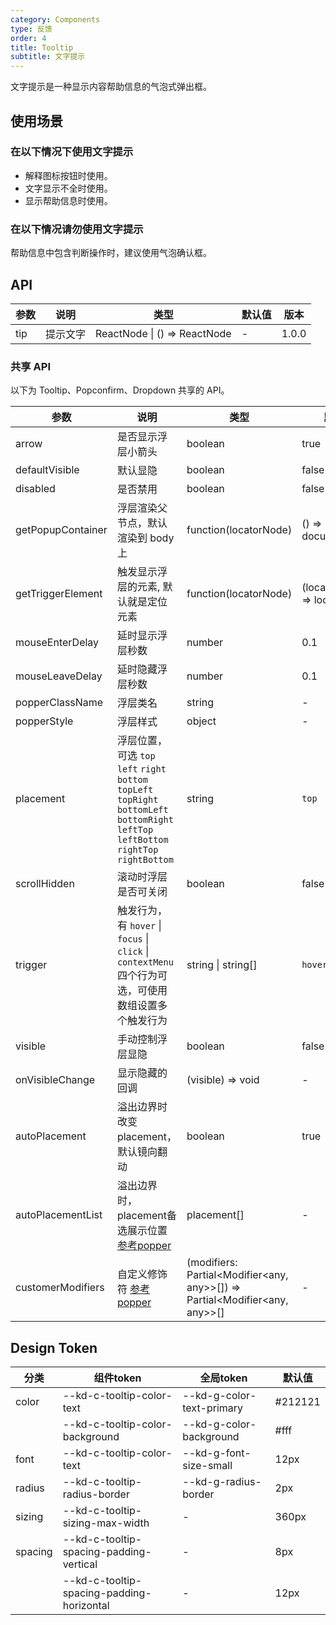 ```yaml
---
category: Components
type: 反馈
order: 4
title: Tooltip
subtitle: 文字提示
---
```


文字提示是一种显示内容帮助信息的气泡式弹出框。
## 使用场景
### 在以下情况下使用文字提示
- 解释图标按钮时使用。
- 文字显示不全时使用。
- 显示帮助信息时使用。

### 在以下情况请勿使用文字提示
帮助信息中包含判断操作时，建议使用气泡确认框。


## API

| 参数 | 说明 | 类型 | 默认值 | 版本 |
| --- | --- | --- | --- | --- |
| tip | 提示文字 | ReactNode \| () => ReactNode | - | 1.0.0 |

### 共享 API

以下为 Tooltip、Popconfirm、Dropdown 共享的 API。

| 参数 | 说明 | 类型 | 默认值 | 版本 |
| --- | --- | --- | --- | --- |
| arrow | 是否显示浮层小箭头 | boolean | true | 1.6.14 |
| defaultVisible | 默认显隐 | boolean | false | 1.0.0 |
| disabled | 是否禁用 | boolean | false | 1.0.0 |
| getPopupContainer | 浮层渲染父节点，默认渲染到 body 上 | function(locatorNode) | () => document.body | 1.0.0 |
| getTriggerElement | 触发显示浮层的元素, 默认就是定位元素 | function(locatorNode) | (locatorNode) => locatorNode | 1.0.0 |
| mouseEnterDelay | 延时显示浮层秒数 | number | 0.1 | 1.0.0 |
| mouseLeaveDelay | 延时隐藏浮层秒数 | number | 0.1 | 1.0.0 |
| popperClassName | 浮层类名 | string | - | 1.0.0 |
| popperStyle | 浮层样式 | object | - | 1.0.0 |
| placement | 浮层位置，可选 `top` `left` `right` `bottom` `topLeft` `topRight` `bottomLeft` `bottomRight` `leftTop` `leftBottom` `rightTop` `rightBottom` | string | `top` | 1.0.0 |
| scrollHidden | 滚动时浮层是否可关闭 | boolean | false | 1.0.0 |
| trigger | 触发行为，有 `hover` \| `focus` \| `click` \| `contextMenu` 四个行为可选，可使用数组设置多个触发行为 | string \| string\[] | `hover` | 1.0.0 |
| visible | 手动控制浮层显隐 | boolean | false | 1.0.0 |
| onVisibleChange | 显示隐藏的回调 | (visible) => void | - | 1.0.0 |
| autoPlacement | 溢出边界时改变placement，默认镜向翻动 | boolean | true | 1.8.10 |
| autoPlacementList | 溢出边界时，placement备选展示位置 [参考popper](https://popper.js.org/docs/v2/modifiers/flip/) | placement\[] | - | 1.8.10 |
| customerModifiers | 自定义修饰符 [参考popper](https://popper.js.org/docs/v2/modifiers/) | (modifiers: Partial<Modifier<any, any>>\[]) => Partial<Modifier<any, any>>\[] | - | 1.8.10 |

## Design Token

| 分类 | 组件token | 全局token | 默认值 |
| --- | --- | --- | --- |
| color | --kd-c-tooltip-color-text | --kd-g-color-text-primary | #212121 |
|  | --kd-c-tooltip-color-background | --kd-g-color-background | #fff |
| font | --kd-c-tooltip-color-text | --kd-g-font-size-small | 12px |
| radius | --kd-c-tooltip-radius-border | --kd-g-radius-border | 2px |
| sizing | --kd-c-tooltip-sizing-max-width | - | 360px |
| spacing | --kd-c-tooltip-spacing-padding-vertical | - | 8px |
|  | --kd-c-tooltip-spacing-padding-horizontal | - | 12px |
